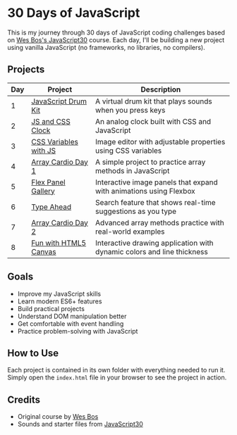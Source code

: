 # 30 Days of JavaScript

This is my journey through 30 days of JavaScript coding challenges based on [Wes Bos's JavaScript30](https://javascript30.com/) course. Each day, I'll be building a new project using vanilla JavaScript (no frameworks, no libraries, no compilers).

## Projects

| Day | Project | Description |
|-----|---------|-------------|
| 1 | [JavaScript Drum Kit](./Day1-Drum%20Kit) | A virtual drum kit that plays sounds when you press keys |
| 2 | [JS and CSS Clock](./Day2-JSClock) | An analog clock built with CSS and JavaScript |
| 3 | [CSS Variables with JS](./Day3-CSS%20Variables) | Image editor with adjustable properties using CSS variables |
| 4 | [Array Cardio Day 1](./Day4-Array%20Cardio%201) | A simple project to practice array methods in JavaScript |
| 5 | [Flex Panel Gallery](./Day5-Flex%20Panel%20Gallery) | Interactive image panels that expand with animations using Flexbox |
| 6 | [Type Ahead](./Day6-Type%20Ahead) | Search feature that shows real-time suggestions as you type |
| 7 | [Array Cardio Day 2](./Day7-Array%20Cardio%202) | Advanced array methods practice with real-world examples |
| 8 | [Fun with HTML5 Canvas](./Day8-Fun%20with%20HTML5%20Canvas) | Interactive drawing application with dynamic colors and line thickness |

## Goals

- Improve my JavaScript skills
- Learn modern ES6+ features
- Build practical projects
- Understand DOM manipulation better
- Get comfortable with event handling
- Practice problem-solving with JavaScript

## How to Use

Each project is contained in its own folder with everything needed to run it. Simply open the `index.html` file in your browser to see the project in action.

## Credits

- Original course by [Wes Bos](https://wesbos.com/)
- Sounds and starter files from [JavaScript30](https://javascript30.com/) 
